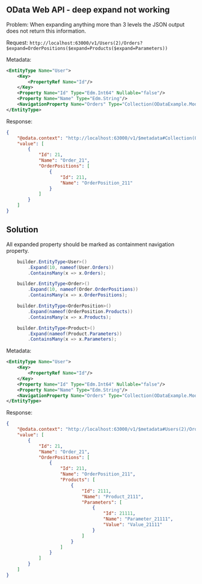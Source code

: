 ﻿## OData Web API - deep expand not working

Problem: When expanding anything more than 3 levels the JSON output does not return this information.

Request: ```http://localhost:63000/v1/Users(2)/Orders?$expand=OrderPositions($expand=Products($expand=Parameters))```

Metadata:

```xml
<EntityType Name="User">
    <Key>
        <PropertyRef Name="Id"/>
    </Key>
    <Property Name="Id" Type="Edm.Int64" Nullable="false"/>
    <Property Name="Name" Type="Edm.String"/>
    <NavigationProperty Name="Orders" Type="Collection(ODataExample.Model.Order)"/>
</EntityType>
```

Response:

```json
{
    "@odata.context": "http://localhost:63000/v1/$metadata#Collection(ODataExample.Model.Order)",
    "value": [
        {
            "Id": 21,
            "Name": "Order_21",
            "OrderPositions": [
                {
                    "Id": 211,
                    "Name": "OrderPosition_211"
                }
            ]
        }
    ]
}
```

## Solution

All expanded property should be marked as containment navigation property.

```csharp
    builder.EntityType<User>()
        .Expand(10, nameof(User.Orders))
        .ContainsMany(x => x.Orders);

    builder.EntityType<Order>()
        .Expand(10, nameof(Order.OrderPositions))
        .ContainsMany(x => x.OrderPositions);

    builder.EntityType<OrderPosition>()
        .Expand(nameof(OrderPosition.Products))
        .ContainsMany(x => x.Products);

    builder.EntityType<Product>()
        .Expand(nameof(Product.Parameters))
        .ContainsMany(x => x.Parameters);
```

Metadata:

```xml
<EntityType Name="User">
    <Key>
        <PropertyRef Name="Id"/>
    </Key>
    <Property Name="Id" Type="Edm.Int64" Nullable="false"/>
    <Property Name="Name" Type="Edm.String"/>
    <NavigationProperty Name="Orders" Type="Collection(ODataExample.Model.Order)" ContainsTarget="true"/>
</EntityType>
```

Response:

```json
{
    "@odata.context": "http://localhost:63000/v1/$metadata#Users(2)/Orders",
    "value": [
        {
            "Id": 21,
            "Name": "Order_21",
            "OrderPositions": [
                {
                    "Id": 211,
                    "Name": "OrderPosition_211",
                    "Products": [
                        {
                            "Id": 2111,
                            "Name": "Product_2111",
                            "Parameters": [
                                {
                                    "Id": 21111,
                                    "Name": "Parameter_21111",
                                    "Value": "Value_21111"
                                }
                            ]
                        }
                    ]
                }
            ]
        }
    ]
}
```


